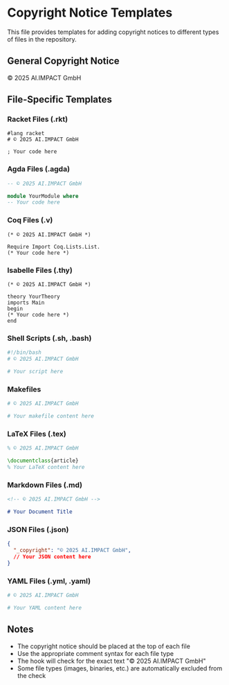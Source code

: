 # Copyright Notice Templates

This file provides templates for adding copyright notices to different types of files in the repository.

## General Copyright Notice
© 2025 AI.IMPACT GmbH

## File-Specific Templates

### Racket Files (.rkt)
```racket
#lang racket
# © 2025 AI.IMPACT GmbH

; Your code here
```

### Agda Files (.agda)
```agda
-- © 2025 AI.IMPACT GmbH

module YourModule where
-- Your code here
```

### Coq Files (.v)
```coq
(* © 2025 AI.IMPACT GmbH *)

Require Import Coq.Lists.List.
(* Your code here *)
```

### Isabelle Files (.thy)
```isabelle
(* © 2025 AI.IMPACT GmbH *)

theory YourTheory
imports Main
begin
(* Your code here *)
end
```

### Shell Scripts (.sh, .bash)
```bash
#!/bin/bash
# © 2025 AI.IMPACT GmbH

# Your script here
```

### Makefiles
```makefile
# © 2025 AI.IMPACT GmbH

# Your makefile content here
```

### LaTeX Files (.tex)
```latex
% © 2025 AI.IMPACT GmbH

\documentclass{article}
% Your LaTeX content here
```

### Markdown Files (.md)
```markdown
<!-- © 2025 AI.IMPACT GmbH -->

# Your Document Title
```

### JSON Files (.json)
```json
{
  "_copyright": "© 2025 AI.IMPACT GmbH",
  // Your JSON content here
}
```

### YAML Files (.yml, .yaml)
```yaml
# © 2025 AI.IMPACT GmbH

# Your YAML content here
```

## Notes
- The copyright notice should be placed at the top of each file
- Use the appropriate comment syntax for each file type
- The hook will check for the exact text "© 2025 AI.IMPACT GmbH"
- Some file types (images, binaries, etc.) are automatically excluded from the check
